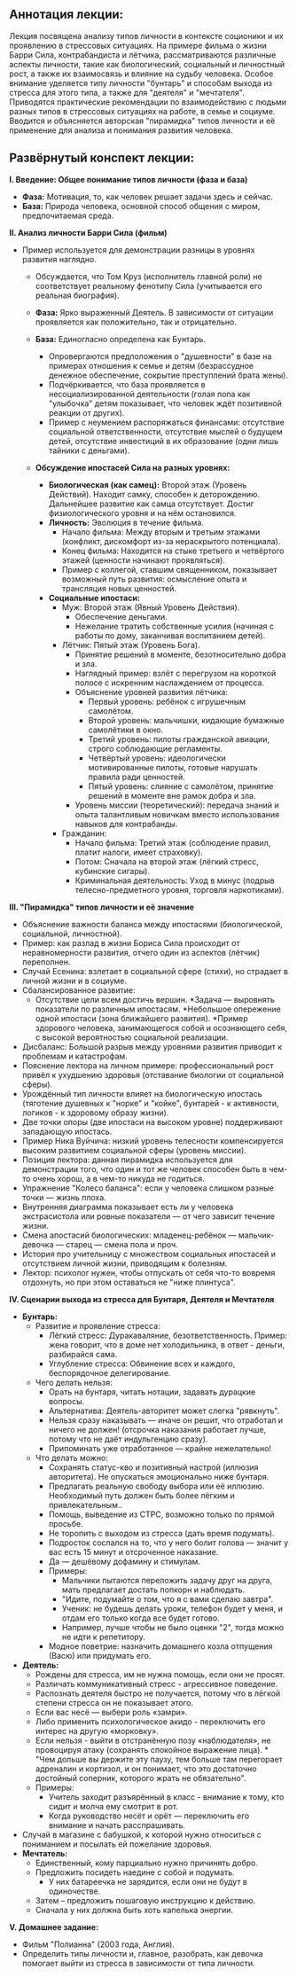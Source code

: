 ## Аннотация лекции:

Лекция посвящена анализу типов личности в контексте соционики и их проявлению в стрессовых ситуациях. На примере фильма о жизни Барри Сила, контрабандиста и лётчика, рассматриваются различные аспекты личности, такие как биологический, социальный и личностный рост, а также их взаимосвязь и влияние на судьбу человека. Особое внимание уделяется типу личности "бунтарь" и способам выхода из стресса для этого типа, а также для "деятеля" и "мечтателя".  Приводятся практические рекомендации по взаимодействию с людьми разных типов в стрессовых ситуациях на работе, в семье и социуме. Вводится и объясняется авторская "пирамидка" типов личности и её применение для анализа и понимания развития человека.

## Развёрнутый конспект лекции:

**I. Введение: Общее понимание типов личности (фаза и база)**

*   **Фаза:** Мотивация, то, как человек решает задачи здесь и сейчас.
*   **База:** Природа человека, основной способ общения с миром, предпочитаемая среда.

**II. Анализ личности Барри Сила (фильм)**
*   Пример используется для демонстрации разницы в уровнях развития наглядно.

    *   Обсуждается, что Том Круз (исполнитель главной роли) не соответствует реальному фенотипу Сила (учитывается его реальная биография).
    *   **Фаза:** Ярко выраженный Деятель. В зависимости от ситуации проявляется как положительно, так и отрицательно.
    *   **База:** Единогласно определена как Бунтарь.
        *   Опровергаются предположения о "душевности" в базе на примерах отношения к семье и детям (безрассудное денежное обеспечение, сокрытие преступлений брата жены).
        *   Подчёркивается, что база проявляется в несоциализированной деятельности (голая попа как "улыбочка" детям показывает, что человек ждёт позитивной реакции от других).
        *   Пример с неумением распоряжаться финансами: отсутствие социальной ответственности, отсутствие мыслей о будущем детей, отсутствие инвестиций в их образование (одни лишь тайники с деньгами).

    *   **Обсуждение ипостасей Сила на разных уровнях:**
        *   **Биологическая (как самец):** Второй этаж (Уровень Действий). Находит самку, способен к деторождению. Дальнейшее развитие как самца отсутствует. Достиг физиологического уровня и на нём остановился.
        *   **Личность:** Эволюция в течение фильма.
            *   Начало фильма: Между вторым и третьим этажами (конфликт, дискомфорт из-за нераскрытого потенциала).
            *   Конец фильма: Находится на стыке третьего и четвёртого этажей (ценности начинают проявляться).
            *   Пример с коллегой, ставшим священником, показывает возможный путь развития: осмысление опыта и трансляция новых ценностей.
        *   **Социальные ипостаси:**
            *   Муж: Второй этаж (Явный Уровень Действия).
                *   Обеспечение деньгами.
                *   Нежелание тратить собственные усилия (начиная с работы по дому, заканчивая воспитанием детей).
            *   Лётчик: Пятый этаж (Уровень Бога).
                *   Принятие решений в моменте, безотносительно добра и зла.
                *   Наглядный пример: взлёт с перегрузом на короткой полосе с искренним наслаждением от процесса.
                *   Объяснение уровней развития лётчика:
                    *   Первый уровень: ребёнок с игрушечным самолётом.
                    *   Второй уровень: мальчишки, кидающие бумажные самолётики в окно.
                    *   Третий уровень: пилоты гражданской авиации, строго соблюдающие регламенты.
                    *   Четвёртый уровень: идеологически мотивированные пилоты, готовые нарушать правила ради ценностей.
                    *   Пятый уровень: слияние с самолётом, принятие решений в моменте вне рамок добра и зла.
                *   Уровень миссии (теоретический): передача знаний и опыта талантливым новичкам вместо использования навыков для контрабанды.
            *   Гражданин:
                *   Начало фильма: Третий этаж (соблюдение правил, платит налоги, имеет страховку).
                *   Потом: Сначала на второй этаж (лёгкий стресс, кубинские сигары).
                *   Криминальная деятельность: Уход в минус (подрыв телесно-предметного уровня, торговля наркотиками).

**III. "Пирамидка" типов личности и её значение**

*   Объяснение важности баланса между ипостасями (биологической, социальной, личностной).
*   Пример: как разлад в жизни Бориса Сила происходит от неравномерности развития, отчего один из аспектов (лётчик) переполнен.
*   Случай Есенина: взлетает в социальной сфере (стихи), но страдает в личной жизни и в социуме.
*  Сбалансированное развитие:
    * Отсутствие цели всем достичь вершин.
    *Задача — выровнять показатели по различным ипостасям.
    *Небольшое опережение одной ипостаси (зона ближайшего развития).
    *Пример здорового человека, занимающегося собой и осознающего себя, с высокой вероятностью социальной реализации.
*   Дисбаланс: Большой разрыв между уровнями развития приводит к проблемам и катастрофам.
*   Пояснение лектора на личном примере: профессиональный рост привёл к ухудшению здоровья (отставание биологии от социальной сферы).
*   Урождённый тип личности влияет на биологическую ипостась (тяготение душевных к "норке" и "койке", бунтарей - к активности, логиков - к здоровому образу жизни).
*   Две точки опоры (две ипостаси на высоком уровне) поддерживают западающую ипостась.
*   Пример Ника Вуйчича: низкий уровень телесности компенсируется высоким развитием социальной сферы (уровень миссии).
*  Позиция лектора: данная пирамидка используется для демонстрации того, что один и тот же человек способен быть в чем-то очень хорош, а в чем-то никуда не годиться.
*  Упражнение "Колесо баланса":  если у человека слишком разные точки — жизнь плоха.
*  Внутренняя диаграмма показывает есть ли у человека экстрасистола или ровные показатели — от чего зависит течение жизни.
*  Смена апостасий биологических:  младенец-ребёнок — мальчик-девочка — старец — смена пола и проч.
*   История про учительницу с множеством социальных ипостасей и отсутствием личной жизни, приводящим к болезням.
* Лектор: психолог нужен, чтобы отпускать от себя что-то вовремя отдохнуть, но при этом оставаться не "ниже плинтуса".

**IV. Сценарии выхода из стресса для Бунтаря, Деятеля и Мечтателя**

*   **Бунтарь:**
    *   Развитие и проявление стресса:
        *   Лёгкий стресс: Дуракаваляние, безответственность. Пример: жена говорит, что в доме нет холодильника, в ответ - деньги, разбирайся сама.
        *   Углубление стресса: Обвинение всех и каждого, беспорядочное делегирование.
    *   Чего делать нельзя:
        *   Орать на бунтаря, читать нотации, задавать дурацкие вопросы.
        *   Альтернатива: Деятель-авторитет может слегка "рявкнуть".
        *   Нельзя сразу наказывать — иначе он решит, что отработал и ничего не должен! (отсрочка наказания работает лучше, потому что не даёт индульгенцию сразу).
        *   Припоминать уже отработанное — крайне нежелательно!
    *   Что делать можно:
        *   Сохранять статус-кво и позитивный настрой (иллюзия авторитета). Не опускаться эмоционально ниже бунтаря.
        *   Предлагать реальную свободу выбора или её иллюзию.  Необходимый путь должен быть более лёгким и привлекательным..
        *   Помощь, выведение из СТРС, возможно только по прямой просьбе.
        *   Не торопить с выходом из стресса (дать время подумать).
        *   Подросток сослался на то, что у него болит голова — значит у вас есть 15 минут и отсроченное наказание.
        *   Да — дешёвому дофамину и стимулам.
        *   Примеры:
            *   Мальчики пытаются переложить задачу друг на друга, мать предлагает достать попкорн и наблюдать.
            *   "Идите, подумайте о том, что я с вами сделаю завтра".
            *   Ученик: не будешь делать уроки, телефон будет у меня, и отдам его только когда все будет готово.
            *   Например, лучше чтобы не было оценки "2", тогда можно не идти к репетитору.
        *  Модное поветрие:  назначить домашнего козла отпущения (Васю) или придумать его.
*   **Деятель:**
    *   Рождены для стресса, им не нужна помощь, если они не просят.
    *   Различать коммуникативный стресс - агрессивное поведение.
    *   Распознать деятеля быстро не получается, потому что в лёгкой степени стресса он не показывает этого.
    *   Если вас несё — выбери роль «замри».
    *   Либо применить психологическое акидо - переключить его интерес на другую «морковку».
    *    Если нельзя -  выйти в отстранённую позу «наблюдателя», не провоцируя атаку (сохранять спокойное выражение лица).
        *   "Чем дольше вы держите эту паузу, тем больше там перегорает адреналин и кортизол, и он понимает, что это достаточно достойный соперник, которого жрать не обязательно".
    *   Примеры:
        *   Учитель заходит разъярённый в класс - внимание к тому, кто сидит и молча ему смотрит в рот.
        *   Когда руководство несёт и орёт — переключить его внимание и начать расспрашивать.
  * Случай в магазине с бабушкой, к которой нужно относиться с пониманием и посылать ей пожелание здоровья.
*   **Мечтатель:**
    *   Единственный, кому парциально нужно причинять добро.
    *   Предложить посидеть наедине с собой и подумать.
        *   У них батареечка не зарядится, если они не будут в одиночестве.
    *   Затем – предложить пошаговую инструкцию к действию.
    *    Сначала у них должна быть хоть капелька энергии.

**V. Домашнее задание:**

*   Фильм "Полианна" (2003 года, Англия).
*   Определить типы личности и, главное, разобрать, как девочка помогает выйти из стресса в зависимости от типа личности.